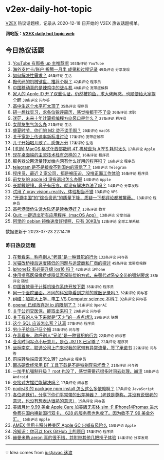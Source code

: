 # v2ex-daily-hot-topic

[V2EX](https://www.v2ex.com/) 热议话题榜，记录从 2020-12-18 日开始的 V2EX 热议话题榜单。

**网站版：[V2EX daily hot topic web](https://boojack.github.io/v2ex-daily-hot-topic-web/)**

## 今日热议话题

<!-- TODAY BEGIN -->

1. [YouTube 有那些 up 主推荐呢](https://www.v2ex.com/t/958926) `103条评论` `YouTube`
1. [海外支付卡/账户 折腾一月半 成果和过程记录](https://www.v2ex.com/t/958993) `49条评论` `分享发现`
1. [如何解决性需求？](https://www.v2ex.com/t/958987) `46条评论` `生活`
1. [敲代码的机械键盘，推荐个啊？](https://www.v2ex.com/t/959004) `42条评论` `程序员`
1. [中国移动真的是辣鸡中的战斗机](https://www.v2ex.com/t/959008) `40条评论` `宽带症候群`
1. [家人的 Apple ID 开了双重认证，仍然被钓鱼，求大佬解惑，也顺便给大家提个醒](https://www.v2ex.com/t/959041) `38条评论` `问与答`
1. [高中生这个水平可太顶了](https://www.v2ex.com/t/958933) `35条评论` `程序员`
1. [研一想找实习，求各位锐评简历，感觉啥都干不了😩](https://www.v2ex.com/t/958948) `30条评论` `求职`
1. [迷茫，未来十年计算机编程方向风口是什么？](https://www.v2ex.com/t/958923) `27条评论` `程序员`
1. [女朋友生气怎么办](https://www.v2ex.com/t/959053) `21条评论` `生活`
1. [盛夏时节，你们的 M2 烫不烫手啊？](https://www.v2ex.com/t/958995) `20条评论` `macOS`
1. [关于宽带上传速率新标准讨论](https://www.v2ex.com/t/959010) `17条评论` `宽带症候群`
1. [儿子开始唱儿歌了，感慨万分](https://www.v2ex.com/t/958988) `17条评论` `生活`
1. [[求助] MacOS 格式化西部数码 4T 机械盘为 APFS 耗时太久](https://www.v2ex.com/t/958952) `17条评论` `Apple`
1. [现在桌面端的主流技术栈有怎样的？](https://www.v2ex.com/t/959052) `16条评论` `程序员`
1. [服务器公网流量转发给内网有什么好用的程序吗？](https://www.v2ex.com/t/958956) `16条评论` `程序员`
1. [telegram 是不是接收不到国内的短信了？](https://www.v2ex.com/t/958953) `16条评论` `Telegram`
1. [程序员，最近 2 家公司，都是被压迫，没啥正面工作体验](https://www.v2ex.com/t/958924) `16条评论` `程序员`
1. [前女友的 apple id 没有退出怎么办啊](https://www.v2ex.com/t/958996) `14条评论` `Apple`
1. [长期戴眼镜，鼻子有压痕，就没有解决办法了吗？](https://www.v2ex.com/t/958974) `14条评论` `分享发现`
1. [试用了 xray vision+reality，体验相当不错](https://www.v2ex.com/t/958967) `13条评论` `VPS`
1. [“开源中国”的“综合资讯”的质量下降，质疑一下都评论都被屏蔽。](https://www.v2ex.com/t/958962) `13条评论` `程序员`
1. [高考港澳侨生读大陆还是读香港好？](https://www.v2ex.com/t/958961) `13条评论` `教育`
1. [Quit: 一键退出所有应用程序（macOS App）](https://www.v2ex.com/t/958958) `13条评论` `分享创造`
1. [阿里的 debian 镜像速度好慢啊，只有 30KB/s](https://www.v2ex.com/t/958931) `12条评论` `全球工单系统`

数据更新于 2023-07-23 22:14:19

<!-- TODAY END -->

### 昨日热议话题

<!-- YESTERDAY BEGIN -->

1. [在我看来，称呼别人“老哥”是一种冒犯的行为](https://www.v2ex.com/t/958794) `132条评论` `问与答`
1. [光猫改桥接后速度降低的问题与运营商和厂商的探讨](https://www.v2ex.com/t/958813) `45条评论` `宽带症候群`
1. [iphone12 有必要升级 ios16 吗？](https://www.v2ex.com/t/958744) `42条评论` `iPhone`
1. [使用提高医保缴费或降低医保赔偿的方式，来替代对系安全带的强制要求](https://www.v2ex.com/t/958837) `38条评论` `随想`
1. [中国首款量子计算机操作系统开放下载](https://www.v2ex.com/t/958759) `35条评论` `程序员`
1. [同一个医院里面，不同的科室能看到之前的就医记录吗？](https://www.v2ex.com/t/958752) `32条评论` `问与答`
1. [纠结：加拿大上学，电工 VS Computer science 本科？](https://www.v2ex.com/t/958789) `32条评论` `问与答`
1. [openai 已经放弃对 ip 的限制了？](https://www.v2ex.com/t/958763) `31条评论` `OpenAI`
1. [关于公司交医保，能取出来吗？](https://www.v2ex.com/t/958784) `29条评论` `问与答`
1. [关于有的人生下来就是“天才”的一点点想法](https://www.v2ex.com/t/958810) `29条评论` `随想`
1. [这个 SQL 应该怎么写？认真](https://www.v2ex.com/t/958851) `27条评论` `程序员`
1. [穷小子给自己征个婚](https://www.v2ex.com/t/958856) `25条评论` `问与答`
1. [在我看来，称呼别人“兄弟”是一种冒犯的行为](https://www.v2ex.com/t/958867) `22条评论` `问与答`
1. [业余时间写点小玩意儿，是否 JS/TS 已足够？](https://www.v2ex.com/t/958854) `22条评论` `程序员`
1. [坐标南京，联通公司上门来说我的宽带有异常流量，签了承诺书](https://www.v2ex.com/t/958847) `22条评论` `问与答`
1. [前端转后端应该怎么转?](https://www.v2ex.com/t/958745) `22条评论` `程序员`
1. [固态硬盘经常用 BT 工具下载是不是特别容易坏盘？](https://www.v2ex.com/t/958739) `21条评论` `问与答`
1. [一加手机强制升级？ root 也没了，感觉需要花很多时间去处理，崩溃](https://www.v2ex.com/t/958901) `18条评论` `Android`
1. [交接对方摆烂能解决吗？](https://www.v2ex.com/t/958811) `17条评论` `问与答`
1. [nodeJS 的 package npm install 怎么这么多依赖啊？](https://www.v2ex.com/t/958804) `17条评论` `JavaScript`
1. [各位老铁们，分享下你们平常带的出差神器？（老铁是尊称，并没有说很老的意思，也没有想表达很熟的意思）](https://www.v2ex.com/t/958893) `15条评论` `问与答`
1. [美版月付 9.99 美金 Apple Care 加美版无实体 sim 卡 iPhone14Promax 进水免费在国内换新国行双卡， 628 的服务费也免收了。因为收不了 99 美金外汇。](https://www.v2ex.com/t/958859) `15条评论` `Apple`
1. [AMEX 信用卡积分换美区 Apple GC 出掉有风险么](https://www.v2ex.com/t/958793) `15条评论` `Apple`
1. [冷知识：你可以 fork GitHub 上的项目](https://www.v2ex.com/t/958781) `15条评论` `程序员`
1. [赫曼米勒 aeron 真的很不错，并附带其他几把椅子体验](https://www.v2ex.com/t/958888) `14条评论` `分享发现`

<!-- YESTERDAY END -->

---

💡 Idea comes from [justjavac 迷渡](https://github.com/justjavac/)
